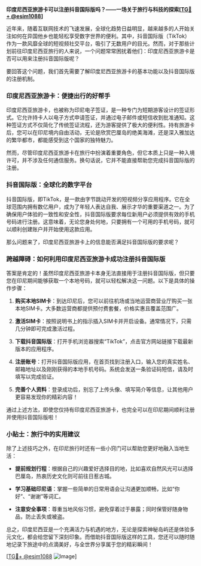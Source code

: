 **印度尼西亚旅游卡可以注册抖音国际版吗？——一场关于旅行与科技的探索[[TG💪+ @esim1088](https://t.me/s/esim1088)]**

近年来，随着互联网技术的飞速发展，全球化趋势日益明显，越来越多的人开始关注如何在异国他乡也能轻松享受数字世界的便利。其中，抖音国际版（TikTok）作为一款风靡全球的短视频社交平台，吸引了无数用户的目光。然而，对于那些计划前往印度尼西亚旅行的人来说，一个问题常常困扰着他们：印度尼西亚旅游卡是否可以用来注册抖音国际版呢？

要回答这个问题，我们首先需要了解印度尼西亚旅游卡的基本功能以及抖音国际版的注册机制。

### 印度尼西亚旅游卡：便捷出行的好帮手

印度尼西亚旅游卡，也被称为印尼电子签证，是一种专门为短期游客设计的签证形式。它允许持卡人以电子方式申请签证，并通过电子邮件或短信收到批准通知。这种签证方式不仅简化了传统签证流程，还为游客提供了极大的便利性。持有旅游卡后，您可以在印尼境内自由活动，无论是欣赏巴厘岛的绝美海滩，还是深入雅加达的繁华都市，都能感受到这个国家的独特魅力。

然而，尽管印度尼西亚旅游卡在旅行中扮演着重要角色，但它本质上只是一种入境许可，并不涉及任何通信服务。换句话说，它并不能直接帮助您完成抖音国际版的注册。

### 抖音国际版：全球化的数字平台

抖音国际版，即TikTok，是一款由字节跳动开发的短视频分享应用程序。它在全球范围内拥有数亿用户，成为了年轻人表达自我、展示才华的重要渠道之一。为了确保用户体验的一致性和安全性，抖音国际版要求每位新用户必须提供有效的手机号码进行注册。这意味着，无论您身处何地，只要拥有一个可用的手机号码，就可以顺利创建账户并开始使用这款应用。

那么问题来了，印度尼西亚旅游卡上的信息能否满足抖音国际版的要求呢？

### 跨越障碍：如何利用印度尼西亚旅游卡成功注册抖音国际版

答案是肯定的！虽然印度尼西亚旅游卡本身无法直接用于注册抖音国际版，但只要您在印尼期间能够获取一个本地号码，就可以轻松解决这一问题。以下是具体的操作步骤：

1. **购买本地SIM卡**：到达印尼后，您可以前往机场或当地运营商营业厅购买一张本地SIM卡。大多数运营商都提供预付费套餐，价格实惠且覆盖范围广。
   
2. **激活SIM卡**：按照说明书上的指示插入SIM卡并开启设备。通常情况下，只需几分钟即可完成激活过程。

3. **下载抖音国际版**：打开手机浏览器搜索“TikTok”，点击官方网站链接下载最新版本的应用程序。

4. **注册账号**：打开抖音国际版应用，在首页找到注册入口，输入您的真实姓名、邮箱地址以及刚刚获得的本地手机号码。系统会发送一条验证码短信，请及时填写以完成验证。

5. **完善个人资料**：登录成功后，别忘了上传头像、填写简介等信息，让其他用户更容易发现你的精彩内容！

通过上述方法，即使您仅持有印度尼西亚旅游卡，也完全可以在印尼期间顺利注册并使用抖音国际版啦！

### 小贴士：旅行中的实用建议

除了上述技巧之外，在印尼旅行时还有一些小窍门可以帮助您更好地融入当地生活：

- **提前规划行程**：根据自己的兴趣爱好选择目的地，比如喜欢自然风光可以选择巴厘岛，热衷历史文化则可前往日惹古城。
  
- **学习基础印尼语**：掌握一些简单的日常用语会让沟通更加顺畅，比如“你好”、“谢谢”等词汇。
  
- **注意安全事项**：尊重当地风俗习惯，避免穿着过于暴露；同时保管好随身物品，防止丢失或被盗。

总之，印度尼西亚是一个充满活力与机遇的地方，无论是探索神秘岛屿还是体验多元文化，都会给您留下深刻印象。而借助抖音国际版这样的工具，您还可以随时随地记录下旅途中的点滴美好，与全世界分享属于您的精彩瞬间！

[[TG💪+ @esim1088](https://t.me/s/esim1088) ![Image](https://i.postimg.cc/4NQfJmqS/Snipaste-2025-05-13-00-14-12.png)]
